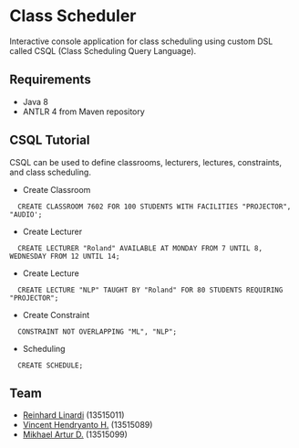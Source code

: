 # Class Scheduler
Interactive console application for class scheduling using custom DSL called CSQL (Class Scheduling Query Language).

## Requirements
- Java 8
- ANTLR 4 from Maven repository

## CSQL Tutorial
CSQL can be used to define classrooms, lecturers, lectures, constraints, and class scheduling.

- Create Classroom
```
  CREATE CLASSROOM 7602 FOR 100 STUDENTS WITH FACILITIES "PROJECTOR", "AUDIO';
```

- Create Lecturer
```
  CREATE LECTURER "Roland" AVAILABLE AT MONDAY FROM 7 UNTIL 8, WEDNESDAY FROM 12 UNTIL 14;
```

- Create Lecture
```
  CREATE LECTURE "NLP" TAUGHT BY "Roland" FOR 80 STUDENTS REQUIRING "PROJECTOR";
```

- Create Constraint
```
  CONSTRAINT NOT OVERLAPPING "ML", "NLP";
```

- Scheduling
```
  CREATE SCHEDULE;
```

## Team
- [Reinhard Linardi](https://github.com/reinhardlinardi) (13515011)
- [Vincent Hendryanto H.](https://github.com/vincenthend) (13515089)
- [Mikhael Artur D.](https://github.com/mikhael-artur) (13515099)
